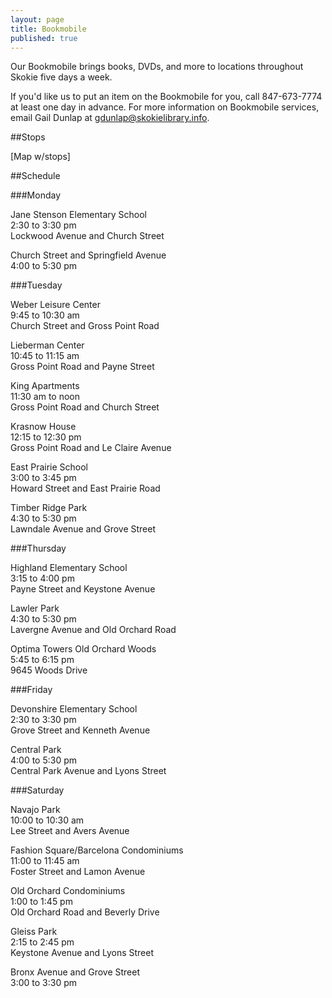 ```yaml
---
layout: page
title: Bookmobile
published: true
---
```


Our Bookmobile brings books, DVDs, and more to locations throughout Skokie five days a week.

If you'd like us to put an item on the Bookmobile for you, call 847-673-7774 at least one day in advance. For more information on Bookmobile services, email Gail Dunlap at gdunlap@skokielibrary.info. 

##Stops

[Map w/stops]

##Schedule

###Monday

Jane Stenson Elementary School  
2:30 to 3:30 pm  
Lockwood Avenue and Church Street  

Church Street and Springfield Avenue  
4:00 to 5:30 pm

###Tuesday

Weber Leisure Center  
9:45 to 10:30 am  
Church Street and Gross Point Road  

Lieberman Center  
10:45 to 11:15 am  
Gross Point Road and Payne Street

King Apartments  
11:30 am to noon  
Gross Point Road and Church Street

Krasnow House  
12:15 to 12:30 pm  
Gross Point Road and Le Claire Avenue

East Prairie School  
3:00 to 3:45 pm  
Howard Street and East Prairie Road

Timber Ridge Park  
4:30 to 5:30 pm  
Lawndale Avenue and Grove Street

###Thursday

Highland Elementary School  
3:15 to 4:00 pm  
Payne Street and Keystone Avenue

Lawler Park  
4:30 to 5:30 pm  
Lavergne Avenue and Old Orchard Road

Optima Towers Old Orchard Woods  
5:45 to 6:15 pm  
9645 Woods Drive

###Friday

Devonshire Elementary School  
2:30 to 3:30 pm  
Grove Street and Kenneth Avenue

Central Park  
4:00 to 5:30 pm  
Central Park Avenue and Lyons Street

###Saturday

Navajo Park  
10:00 to 10:30 am  
Lee Street and Avers Avenue

Fashion Square/Barcelona Condominiums  
11:00 to 11:45 am  
Foster Street and Lamon Avenue

Old Orchard Condominiums  
1:00 to 1:45 pm  
Old Orchard Road and Beverly Drive

Gleiss Park  
2:15 to 2:45 pm  
Keystone Avenue and Lyons Street

Bronx Avenue and Grove Street  
3:00 to 3:30 pm